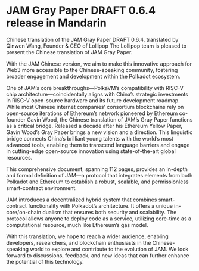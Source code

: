 # JAM Gray Paper DRAFT 0.6.4 release in Mandarin
Chinese translation of the JAM Gray Paper DRAFT 0.6.4, translated by Qinwen Wang, Founder &amp; CEO of Lollipop
The Lollipop team is pleased to present the Chinese translation of JAM Gray Paper.

With the JAM Chinese version, we aim to make this innovative approach for Web3 more accessible to the Chinese-speaking community, fostering broader engagement and development within the Polkadot ecosystem.

One of JAM’s core breakthroughs—PolkaVM’s compatibility with RISC-V chip architecture—coincidentally aligns with China’s strategic investments in RISC-V open-source hardware and its future development roadmap. While most Chinese internet companies’ consortium blockchains rely on open-source iterations of Ethereum’s network pioneered by Ethereum co-founder Gavin Wood, the Chinese translation of JAM’s Gray Paper functions as a critical bridge. Released a decade after his Ethereum Yellow Paper, Gavin Wood’s Gray Paper brings a new vision and a direction. This linguistic bridge connects China’s brilliant young talents with the world’s most advanced tools, enabling them to transcend language barriers and engage in cutting-edge open-source innovation using state-of-the-art global resources.

This comprehensive document, spanning 112 pages, provides an in-depth and formal definition of JAM—a protocol that integrates elements from both Polkadot and Ethereum to establish a robust, scalable, and permissionless smart-contract environment.

JAM introduces a decentralized hybrid system that combines smart-contract functionality with Polkadot’s architecture. It offers a unique in-core/on-chain dualism that ensures both security and scalability. The protocol allows anyone to deploy code as a service, utilizing core-time as a computational resource, much like Ethereum’s gas model.

With this translation, we hope to reach a wider audience, enabling developers, researchers, and blockchain enthusiasts in the Chinese-speaking world to explore and contribute to the evolution of JAM. We look forward to discussions, feedback, and new ideas that can further enhance the potential of this technology.

